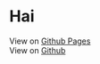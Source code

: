 # Hai
View on [Github Pages](https://joshia-t.github.io/Hai/)
<br>
View on [Github](https://github.com/joshia-t/Hai/)
